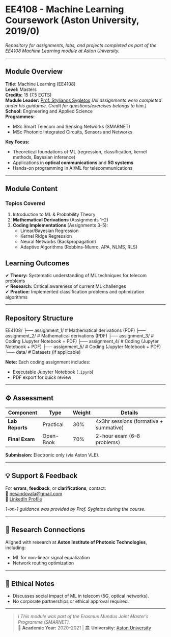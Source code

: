 # EE4108 - Machine Learning Coursework (Aston University, 2019/0)

 
*Repository for assignments, labs, and projects completed as part of the EE4108 Machine Learning module at Aston University.*

---

## Module Overview
**Title:** Machine Learning (EE4108)  
**Level:** Masters  
**Credits:** 15 (7.5 ECTS)  
**Module Leader:** [Prof. Stylianos Sygletos](mailto:s.sygletos@aston.ac.uk) *(All assignments were completed under his guidance. Credit for questions/exercises belongs to him.)*  
**School:** Engineering and Applied Science  
**Programmes:**  
- MSc Smart Telecom and Sensing Networks (SMARNET)  
- MSc Photonic Integrated Circuits, Sensors and Networks  

**Key Focus:**  
- Theoretical foundations of ML (regression, classification, kernel methods, Bayesian inference)  
- Applications in **optical communications** and **5G systems**  
- Hands-on programming in AI/ML for telecommunications  

---

## Module Content
###  Topics Covered
1. Introduction to ML & Probability Theory  
2. **Mathematical Derivations** (Assignments 1–2)  
3. **Coding Implementations** (Assignments 3–5):  
   - Linear/Bayesian Regression  
   - Kernel Ridge Regression  
   - Neural Networks (Backpropagation)  
   - Adaptive Algorithms (Robbins-Munro, APA, NLMS, RLS)  

## Learning Outcomes
✔ **Theory:** Systematic understanding of ML techniques for telecom problems  
✔ **Research:** Critical awareness of current ML challenges  
✔ **Practice:** Implemented classification problems and optimization algorithms  

---


## Repository Structure

EE4108/
├── assignment_1/ # Mathematical derivations (PDF)
├── assignment_2/ # Mathematical derivations (PDF)
├── assignment_3/ # Coding (Jupyter Notebook + PDF)
├── assignment_4/ # Coding (Jupyter Notebook + PDF)
├── assignment_5/ # Coding (Jupyter Notebook + PDF)
└── data/ # Datasets (if applicable)

**Note:** Each coding assignment includes:  
- Executable Jupyter Notebook (`.ipynb`)  
- PDF export for quick review  

---

## ⚙️ Assessment
| Component          | Type       | Weight | Details                          |
|--------------------|------------|--------|----------------------------------|
| **Lab Reports**    | Practical  | 30%    | 4x3hr sessions (formative + summative) |
| **Final Exam**     | Open-Book  | 70%    | 2-hour exam (6–8 problems)       |

**Submission:** Electronic only (via Aston VLE).  

---

## 💡 Support & Feedback
For **errors**, **feedback**, or **clarifications**, contact:  
📧 [nesandovala@gmail.com](mailto:nesandovala@gmail.com)  
🔗 [LinkedIn Profile](https://www.linkedin.com/in/nestoralaguna)  

*1-on-1 guidance was provided by Prof. Sygletos during the course.*  

---

## 🔗 Research Connections
Aligned with research at **Aston Institute of Photonic Technologies**, including:  
- ML for non-linear signal equalization  
- Network routing optimization  

---

## 📜 Ethical Notes
- Discusses social impact of ML in telecom (5G, optical networks).  
- No corporate partnerships or ethical approval required.  

---

> ℹ️ *This module was part of the Erasmus Mundus Joint Master’s Programme (SMARNET).*  
> 📅 **Academic Year:** 2020–2021 | 🏛 **University:** [Aston University](https://www.aston.ac.uk)  
